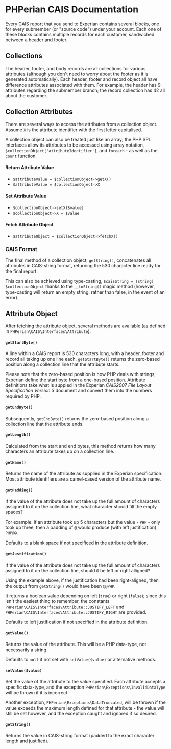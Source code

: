 # PHPerian CAIS Documentation

Every CAIS report that you send to Experian contains several blocks, one for
every submember (or "source code") under your account.
Each one of these blocks contains multiple records for each customer, sandwiched
between a header and footer.

## Collections

The header, footer, and body records are all collections for various attributes
(although you don't need to worry about the footer as it is generated
automatically).
Each header, footer and record object all have difference attributes associated
with them. For example, the header has 9 attributes regarding the submember
branch; the record collection has 42 all about the customer.

## Collection Attributes

There are several ways to access the attributes from a collection object. Assume
`X` is the attribute identifier with the first letter capitalised.

A collection object can also be treated just like an array; the PHP SPL
interfaces allow its attributes to be accessed using array notation,
`$collectionObject['attributeIdentifier']`, and `foreach` - as well as the
`count` function.

#### Return Attribute Value

- `$attributeValue = $collectionObject->getX()`
- `$attributeValue = $collectionObject->X`

#### Set Attribute Value

- `$collectionObject->setX($value)`
- `$collectionObject->X = $value`

#### Fetch Attribute Object

- `$attributeObject = $collectionObject->fetchX()`

### CAIS Format

The final method of a collection object, `getString()`, concatenates all
attributes in CAIS-string format, returning the 530 character line ready for the
final report.

This can also be achieved using type-casting, `$caisString = (string)
$collectionObject` thanks to the `__toString()` magic method (however,
type-casting will return an empty string, rather than false, in the event of an
error).

## Attribute Object

After fetching the attribute object, several methods are available (as defined
in `PHPerian\CAIS\Interfaces\Attribute`).

#### `getStartByte()`

A line within a CAIS report is 530 characters long, with a header, footer and
record all taking up one line each. `getStartByte()` returns the zero-based
position along a collection line that the attribute starts.

Please note that the zero-based position is how PHP deals with strings; Experian
define the start byte from a one-based position. Attribute definitions take what
is suppled in the Experian *CAIS2007 File Layout Specification Version 3*
document and convert them into the numbers required by PHP.

#### `getEndByte()`

Subsequently, `getEndByte()` returns the zero-based position along a collection
line that the attribute ends.


#### `getLength()`

Calculated from the start and end bytes, this method returns how many characters
an attribute takes up on a collection line.

#### `getName()`

Returns the name of the attribute as supplied in the Experian specification.
Most attribute identifiers are a camel-cased version of the attribute name.

#### `getPadding()`

If the value of the attribute does not take up the full amount of characters
assigned to it on the collection line, what character should fill the empty
spaces?

For example: if an attribute took up 5 characters but the value - `PHP` - only
took up three, then a padding of `@` would produce (with left justification)
`PHP@@`.

Defaults to a blank space if not specificed in the attribute definition.

#### `getJustification()`

If the value of the attribute does not take up the full amount of characters
assigned to it on the collection line, should it be left or right alligned?

Using the example above, if the justification had been right-aligned, then the
output from `getString()` would have been `@@PHP`.

It returns a boolean value depending on left (`true`) or right (`false`); since
this isn't the easiest thing to remember, the constants
`PHPerian\CAIS\Interfaces\Attribute::JUSTIFY_LEFT` and
`PHPerian\CAIS\Interfaces\Attribute::JUSTIFY_RIGHT` are provided.

Defaults to left justification if not specified in the attribute definition.

#### `getValue()`

Returns the value of the attribute. This will be a PHP data-type, not
necessarily a string.

Defaults to `null` if not set with `setValue($value)` or alternative methods.

#### `setValue($value)`

Set the value of the attribute to the value specified. Each attribute accepts a
specific data-type, and the exception `PHPerian\Exceptions\InvalidDataType` will
be thrown if it is incorrect.

Another exception, `PHPerian\Exceptions\DataTruncated`, will be thrown if the
value exceeds the maximum length defined for that attribute - the value will
still be set however, and the exception caught and ignored if so desired.

#### `getString()`

Returns the value in CAIS-string format (padded to the exact character length
and justified).
